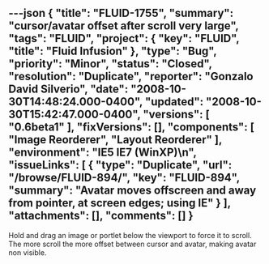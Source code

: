 ---json
{
  "title": "FLUID-1755",
  "summary": "cursor/avatar offset after scroll very large",
  "tags": "FLUID",
  "project": {
    "key": "FLUID",
    "title": "Fluid Infusion"
  },
  "type": "Bug",
  "priority": "Minor",
  "status": "Closed",
  "resolution": "Duplicate",
  "reporter": "Gonzalo David Silverio",
  "date": "2008-10-30T14:48:24.000-0400",
  "updated": "2008-10-30T15:42:47.000-0400",
  "versions": [
    "0.6beta1"
  ],
  "fixVersions": [],
  "components": [
    "Image Reorderer",
    "Layout Reorderer"
  ],
  "environment": "IE5 IE7 (WinXP)\n",
  "issueLinks": [
    {
      "type": "Duplicate",
      "url": "/browse/FLUID-894/",
      "key": "FLUID-894",
      "summary": "Avatar moves offscreen and away from pointer, at screen edges; using IE"
    }
  ],
  "attachments": [],
  "comments": []
}
---
Hold and drag an image or portlet below the viewport to force it to scroll. The more scroll the more offset between cursor and avatar, making avatar non visible.

        